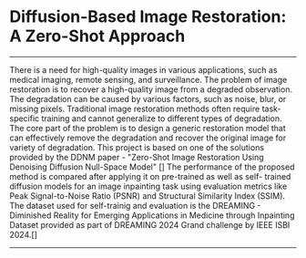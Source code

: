 # Diffusion-Based Image Restoration: A Zero-Shot Approach
---
There is a need for high-quality images in various applications, such as medical
imaging, remote sensing, and surveillance. The problem of image restoration is to
recover a high-quality image from a degraded observation. The degradation can be
caused by various factors, such as noise, blur, or missing pixels. Traditional image
restoration methods often require task-specific training and cannot generalize to
different types of degradation. The core part of the problem is to design a generic
restoration model that can effectively remove the degradation and recover the original
image for variety of degradation. This project is based on one of the solutions
provided by the DDNM paper - "Zero-Shot Image Restoration Using Denoising
Diffusion Null-Space Model" [] The performance of the proposed method is compared
after applying it on pre-trained as well as self- trained diffusion models for
an image inpainting task using evaluation metrics like Peak Signal-to-Noise Ratio
(PSNR) and Structural Similarity Index (SSIM). The dataset used for self-trainig
and evaluation is the DREAMING - Diminished Reality for Emerging Applications
in Medicine through Inpainting Dataset provided as part of DREAMING 2024
Grand challenge by IEEE ISBI 2024.[]

---
